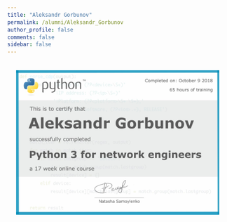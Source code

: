 ```yaml
---
title: "Aleksandr Gorbunov"
permalink: /alumni/Aleksandr_Gorbunov
author_profile: false
comments: false
sidebar: false
---
```


<div style="padding: 20px;">
  <img src="https://raw.githubusercontent.com/pyneng/pyneng.github.io/master/alumni/Aleksandr_Gorbunov.png" alt="Python for network engineers">
</div>

